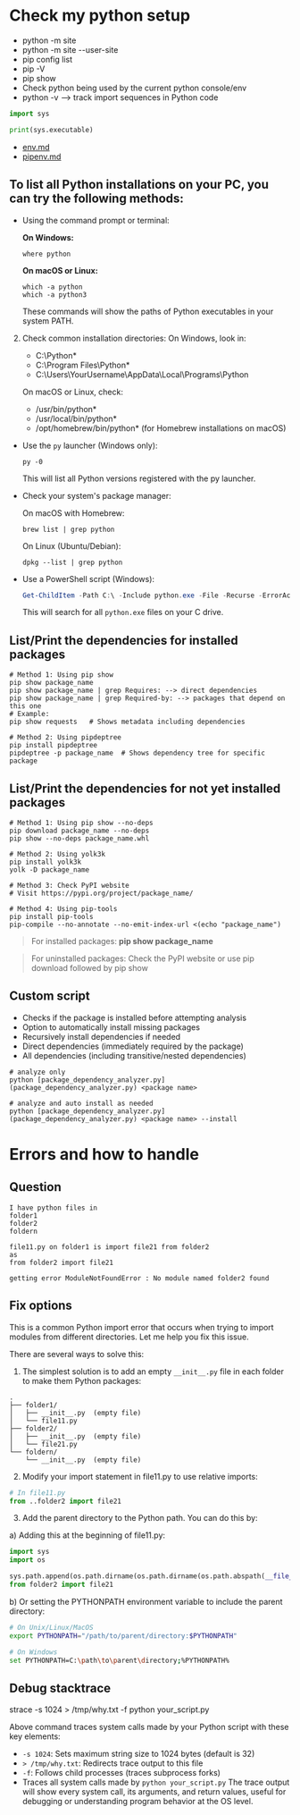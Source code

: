 # Check my python setup

- python -m site
- python -m site --user-site
- pip config list
- pip -V
- pip show <package>
- Check python being used by the current python console/env
- python -v --> track import sequences in Python code

```python
import sys

print(sys.executable)
```

- [env.md](env.md)
- [pipenv.md](pipenv.md)

## To list all Python installations on your PC, you can try the following methods:

- Using the command prompt or terminal:

  **On Windows:**
   ```
   where python
   ```

  **On macOS or Linux:**
   ```
   which -a python
   which -a python3
   ```
  These commands will show the paths of Python executables in your system PATH.

2. Check common installation directories:
   On Windows, look in:
    - C:\Python*
    - C:\Program Files\Python*
    - C:\Users\YourUsername\AppData\Local\Programs\Python

   On macOS or Linux, check:
    - /usr/bin/python*
    - /usr/local/bin/python*
    - /opt/homebrew/bin/python* (for Homebrew installations on macOS)

- Use the `py` launcher (Windows only):
   ```
   py -0
   ```
  This will list all Python versions registered with the py launcher.

- Check your system's package manager:

  On macOS with Homebrew:
   ```
   brew list | grep python
   ```

  On Linux (Ubuntu/Debian):
   ```
   dpkg --list | grep python
   ```

- Use a PowerShell script (Windows):

   ```powershell
   Get-ChildItem -Path C:\ -Include python.exe -File -Recurse -ErrorAction SilentlyContinue
   ```

  This will search for all `python.exe` files on your C drive.

## List/Print the dependencies for installed packages

```shell
# Method 1: Using pip show
pip show package_name
pip show package_name | grep Requires: --> direct dependencies
pip show package_name | grep Required-by: --> packages that depend on this one
# Example:
pip show requests   # Shows metadata including dependencies

# Method 2: Using pipdeptree
pip install pipdeptree
pipdeptree -p package_name  # Shows dependency tree for specific package
```

## List/Print the dependencies for not yet installed packages

```shell
# Method 1: Using pip show --no-deps
pip download package_name --no-deps
pip show --no-deps package_name.whl

# Method 2: Using yolk3k
pip install yolk3k
yolk -D package_name

# Method 3: Check PyPI website
# Visit https://pypi.org/project/package_name/

# Method 4: Using pip-tools
pip install pip-tools
pip-compile --no-annotate --no-emit-index-url <(echo "package_name")
```

> For installed packages: **pip show package_name**

> For uninstalled packages:
> Check the PyPI website or
> use pip download followed by pip show

## Custom script

- Checks if the package is installed before attempting analysis
- Option to automatically install missing packages
- Recursively install dependencies if needed
- Direct dependencies (immediately required by the package)
- All dependencies (including transitive/nested dependencies)

```shell
# analyze only
python [package_dependency_analyzer.py](package_dependency_analyzer.py) <package name>

# analyze and auto install as needed
python [package_dependency_analyzer.py](package_dependency_analyzer.py) <package name> --install
```

# Errors and how to handle

## Question

```text
I have python files in
folder1
folder2
foldern

file11.py on folder1 is import file21 from folder2
as
from folder2 import file21

getting error ModuleNotFoundError : No module named folder2 found
```

## Fix options

This is a common Python import error that occurs when trying to import modules from different directories. Let me help
you fix this issue.

There are several ways to solve this:

1. The simplest solution is to add an empty `__init__.py` file in each folder to make them Python packages:

```
.
├── folder1/
│   ├── __init__.py  (empty file)
│   └── file11.py
├── folder2/
│   ├── __init__.py  (empty file)
│   └── file21.py
└── foldern/
    └── __init__.py  (empty file)
```

2. Modify your import statement in file11.py to use relative imports:

```python
# In file11.py
from ..folder2 import file21
```

3. Add the parent directory to the Python path. You can do this by:

a) Adding this at the beginning of file11.py:

```python
import sys
import os

sys.path.append(os.path.dirname(os.path.dirname(os.path.abspath(__file__))))
from folder2 import file21
```

b) Or setting the PYTHONPATH environment variable to include the parent directory:

```bash
# On Unix/Linux/MacOS
export PYTHONPATH="/path/to/parent/directory:$PYTHONPATH"

# On Windows
set PYTHONPATH=C:\path\to\parent\directory;%PYTHONPATH%
```

## Debug stacktrace 
strace -s 1024 > /tmp/why.txt -f python your_script.py

Above command traces system calls made by your Python script with these key elements:

- `-s 1024`: Sets maximum string size to 1024 bytes (default is 32)
- `> /tmp/why.txt`: Redirects trace output to this file
- `-f`: Follows child processes (traces subprocess forks)
- Traces all system calls made by `python your_script.py`
  The trace output will show every system call, its arguments, and return values, useful for debugging or understanding
  program behavior at the OS level.
